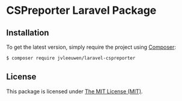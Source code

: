 # CSPreporter Laravel Package

## Installation

To get the latest version, simply require the project using [Composer](https://getcomposer.org):

```bash
$ composer require jvleeuwen/laravel-cspreporter
```

## License

This package is licensed under [The MIT License (MIT)](LICENSE).